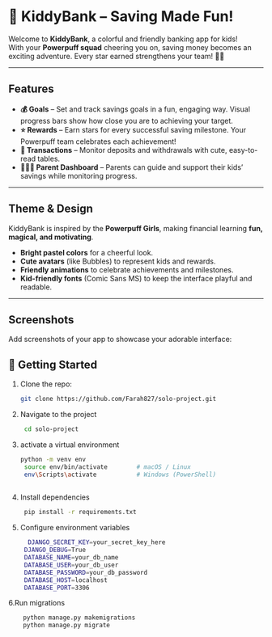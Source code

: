 # 🌸 KiddyBank – Saving Made Fun!  

Welcome to **KiddyBank**, a colorful and friendly banking app for kids!  
With your **Powerpuff squad** cheering you on, saving money becomes an exciting adventure. Every star earned strengthens your team! 💪✨  

---

## Features

- **💰 Goals** – Set and track savings goals in a fun, engaging way. Visual progress bars show how close you are to achieving your target.  
- **⭐ Rewards** – Earn stars for every successful saving milestone. Your Powerpuff team celebrates each achievement!  
- **📜 Transactions** – Monitor deposits and withdrawals with cute, easy-to-read tables.  
- **👨‍👩‍👧 Parent Dashboard** – Parents can guide and support their kids’ savings while monitoring progress.  

---

## Theme & Design

KiddyBank is inspired by the **Powerpuff Girls**, making financial learning **fun, magical, and motivating**.  

- **Bright pastel colors** for a cheerful look.  
- **Cute avatars** (like Bubbles) to represent kids and rewards.  
- **Friendly animations** to celebrate achievements and milestones.  
- **Kid-friendly fonts** (Comic Sans MS) to keep the interface playful and readable.  

---

## Screenshots

Add screenshots of your app to showcase your adorable interface:



## 🚀 Getting Started  
1. Clone the repo:  
   ```bash
   git clone https://github.com/Farah827/solo-project.git
2. Navigate to the project
   ```bash
    cd solo-project
3. activate a virtual environment
   ```bash
   python -m venv env
    source env/bin/activate        # macOS / Linux
    env\Scripts\activate           # Windows (PowerShell)
      
4. Install dependencies
   ```bash
    pip install -r requirements.txt
5. Configure environment variables
   ```bash
     DJANGO_SECRET_KEY=your_secret_key_here
    DJANGO_DEBUG=True
    DATABASE_NAME=your_db_name
    DATABASE_USER=your_db_user
    DATABASE_PASSWORD=your_db_password
    DATABASE_HOST=localhost
    DATABASE_PORT=3306 
6.Run migrations
  ```bash
      python manage.py makemigrations
      python manage.py migrate





